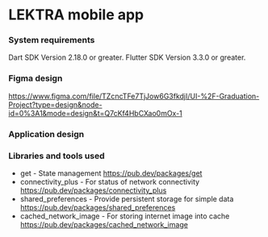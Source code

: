 
# LEKTRA mobile app

### System requirements

Dart SDK Version 2.18.0 or greater.
Flutter SDK Version 3.3.0 or greater.

### Figma design 

https://www.figma.com/file/TZcncTFe7TjJow6G3fkdjI/UI-%2F-Graduation-Project?type=design&node-id=0%3A1&mode=design&t=Q7cKf4HbCXao0mOx-1
### Application design 

### Libraries and tools used

- get - State management
  https://pub.dev/packages/get
- connectivity_plus - For status of network connectivity
  https://pub.dev/packages/connectivity_plus
- shared_preferences - Provide persistent storage for simple data
  https://pub.dev/packages/shared_preferences
- cached_network_image - For storing internet image into cache
  https://pub.dev/packages/cached_network_image

